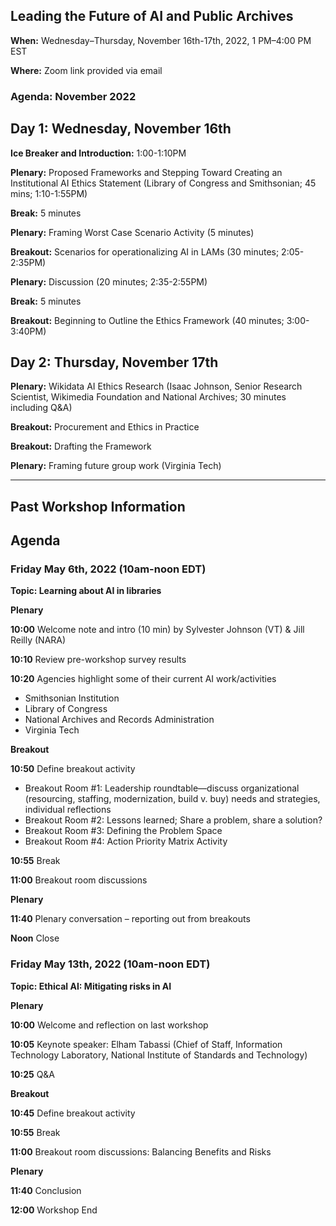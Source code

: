 ## Leading the Future of AI and Public Archives
**When:** Wednesday–Thursday, November 16th-17th, 2022, 1 PM–4:00 PM EST

**Where:** Zoom link provided via email

### Agenda: November 2022

## Day 1: Wednesday, November 16th 

**Ice Breaker and Introduction:** 1:00-1:10PM

**Plenary:** Proposed Frameworks and Stepping Toward Creating an Institutional AI Ethics Statement (Library of Congress and Smithsonian; 45 mins; 1:10-1:55PM)

**Break:** 5 minutes

**Plenary:** Framing Worst Case Scenario Activity (5 minutes)

**Breakout:** Scenarios for operationalizing AI in LAMs (30 minutes; 2:05-2:35PM)

**Plenary:** Discussion (20 minutes; 2:35-2:55PM)

**Break:** 5 minutes

**Breakout:** Beginning to Outline the Ethics Framework (40 minutes; 3:00-3:40PM)

## Day 2: Thursday, November 17th

**Plenary:** Wikidata AI Ethics Research (Isaac Johnson, Senior Research Scientist, Wikimedia Foundation and National Archives; 30 minutes including Q&A)

**Breakout:** Procurement and Ethics in Practice

**Breakout:** Drafting the Framework

**Plenary:** Framing future group work (Virginia Tech)

***

## Past Workshop Information

## Agenda

### Friday May 6th, 2022 (10am-noon EDT)

**Topic: Learning about AI in libraries**

**Plenary**

  **10:00** Welcome note and intro (10 min) by Sylvester Johnson (VT) & Jill Reilly (NARA)

  **10:10** Review pre-workshop survey results

  **10:20** Agencies highlight some of their current AI work/activities 

  - Smithsonian Institution
  - Library of Congress
  - National Archives and Records Administration
  - Virginia Tech

**Breakout**

  **10:50** Define breakout activity

  - Breakout Room #1: Leadership roundtable—discuss organizational (resourcing, staffing, modernization, build v. buy) needs and strategies, individual reflections
  - Breakout Room #2: Lessons learned; Share a problem, share a solution?
  - Breakout Room #3: Defining the Problem Space 
  - Breakout Room #4: Action Priority Matrix Activity

  **10:55** Break

  **11:00** Breakout room discussions

**Plenary**

  **11:40** Plenary conversation – reporting out from breakouts
  
  **Noon** Close


### Friday May 13th, 2022 (10am-noon EDT)

**Topic: Ethical AI: Mitigating risks in AI**

**Plenary**

 **10:00** Welcome and reflection on last workshop

 **10:05** Keynote speaker: Elham Tabassi (Chief of Staff, Information Technology Laboratory, National Institute of Standards and Technology)

 **10:25** Q&A
 
**Breakout**

 **10:45** Define breakout activity

 **10:55** Break

 **11:00** Breakout room discussions: Balancing Benefits and Risks
 
**Plenary**

 **11:40** Conclusion
 
 **12:00** Workshop End
